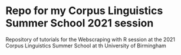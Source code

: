 # Repo for my Corpus Linguistics Summer School 2021 session
Repository of tutorials for the Webscraping with R session at the 2021 Corpus Linguistics Summer School at th University of Birmingham
